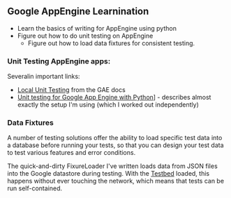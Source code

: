 ## Google AppEngine Learnination

* Learn the basics of writing for AppEngine using python
* Figure out how to do unit testing on AppEngine
    - Figure out how to load data fixtures for consistent testing.

### Unit Testing AppEngine apps:

Severalin important links:

* [Local Unit Testing](https://developers.google.com/appengine/docs/python/tools/localunittesting) from the GAE docs
* [Unit testing for Google App Engine with Python](http://digitalflapjack.com/blog/2011/jun/14/gaetesting/)] - describes almost exactly the setup I'm using (which I worked out independently)

### Data Fixtures

A number of testing solutions offer the ability to load specific test data into a database before running your tests, so that you can design your test data to test various features and error conditions.

The quick-and-dirty FixureLoader I've written loads data from JSON files into the Google datastore during testing. With the [Testbed](https://developers.google.com/appengine/docs/python/tools/localunittesting#Introducing_the_Python_Testing_Utilities) loaded, this happens without ever touching the network, which means that tests can be run self-contained.